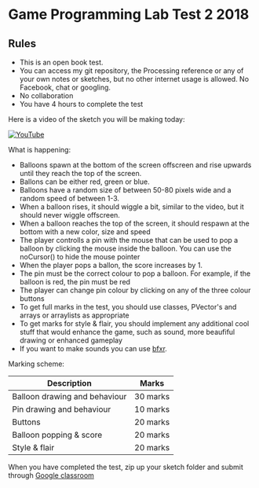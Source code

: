 # Game Programming Lab Test 2 2018

## Rules
- This is an open book test. 
- You can access my git repository, the Processing reference or any of your own notes or sketches, but no other internet usage is allowed. No Facebook, chat or googling. 
- No collaboration
- You have 4 hours to complete the test

Here is a video of the sketch you will be making today:

[![YouTube](http://img.youtube.com/vi/MRWBoJaEcZw/0.jpg)](https://www.youtube.com/watch?v=MRWBoJaEcZw)

What is happening:

- Balloons spawn at the bottom of the screen offscreen and rise upwards until they reach the top of the screen. 
- Ballons can be either red, green or blue.
- Balloons have a random size of between 50-80 pixels wide and a random speed of between 1-3.
- When a balloon rises, it should wiggle a bit, similar to the video, but it should never wiggle offscreen.
- When a balloon reaches the top of the screen, it should respawn at the bottom with a new color, size and speed
- The player controlls a pin with the mouse that can be used to pop a balloon by clicking the mouse inside the balloon. You can use the noCursor() to hide the mouse pointer
- When the player pops a ballon, the score increases by 1. 
- The pin must be the correct colour to pop a balloon. For example, if the balloon is red, the pin must be red
- The player can change pin colour by clicking on any of the three colour buttons
- To get full marks in the test, you should use classes, PVector's and arrays or arraylists as appropriate
- To get marks for style & flair, you should implement any additional cool stuff that would enhance the game, such as sound, more beaufiful drawing or enhanced gameplay 
- If you want to make sounds you can use [bfxr](https://www.bfxr.net/).

Marking scheme:

| Description | Marks |
|-------------|-------|
| Balloon drawing and behaviour | 30 marks |
| Pin drawing and behaviour | 10 marks |
| Buttons | 20 marks |
| Balloon popping & score | 20 marks | 
| Style & flair | 20 marks |

When you have completed the test, zip up your sketch folder and submit through [Google classroom](https://classroom.google.com/u/1/c/MTAyNDE4NTla)